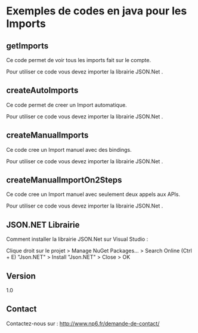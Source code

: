 Exemples de codes en java pour les Imports
==

getImports
--

Ce code permet de voir tous les imports fait sur le compte.

Pour utiliser ce code vous devez importer la librairie JSON.Net .

createAutoImports
--

Ce code permet de creer un Import automatique.

Pour utiliser ce code vous devez importer la librairie JSON.Net .

createManualImports
--

Ce code cree un Import manuel avec des bindings.

Pour utiliser ce code vous devez importer la librairie JSON.Net .

createManualImportOn2Steps
--

Ce code cree un Import manuel avec seulement deux appels aux APIs.

Pour utiliser ce code vous devez importer la librairie JSON.Net .

JSON.NET Librairie
--

Comment installer la librairie JSON.Net sur Visual Studio :

Clique droit sur le projet > Manage NuGet Packages... > Search Online (Ctrl + E) "Json.NET" > Install "Json.NET" > Close > OK

Version
--

1.0

Contact
--

Contactez-nous sur : http://www.np6.fr/demande-de-contact/
